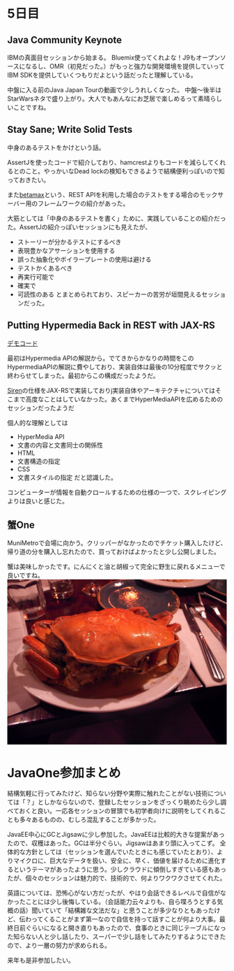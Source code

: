 # 5日目

## Java Community Keynote
IBMの真面目セッションから始まる。
Bluemix使ってくれよな！J9もオープンソースになるし、OMR（初見だった。）がもっと強力な開発環境を提供していってIBM SDKを提供していくつもりだよという話だったと理解している。

中盤に入る前のJava Japan Tourの動画で少しうれしくなった。
中盤～後半はStarWarsネタで盛り上がり。大人でもあんなにお芝居で楽しめるって素晴らしいことですね。

## Stay Sane; Write Solid Tests
中身のあるテストをかけという話。

AssertJを使ったコードで紹介しており、hamcrestよりもコードを減らしてくれるとのこと。やっかいなDead lockの検知もできるようで結構便利っぽいので知っておきたい。

また[betamax](https://github.com/betamaxteam/betamax)という、REST APIを利用した場合のテストをする場合のモックサーバー用のフレームワークの紹介があった。

大筋としては「中身のあるテストを書く」ために、実践していることの紹介だった。AssertJの紹介っぽいセッションにも見えたが、
- ストーリーが分かるテストにするべき
- 表現豊かなアサーションを使用する
- 誤った抽象化やボイラープレートの使用は避ける
- テストかくあるべき
 - 再実行可能で
 - 確実で
 - 可読性のある
とまとめられており、スピーカーの苦労が垣間見えるセッションだった。

## Putting Hypermedia Back in REST with JAX-RS
[デモコード](http://github.com/sdaschner/jaxrs-hypermedia)

最初はHypermedia APIの解説から。でてきからかなりの時間をこのHypermediaAPIの解説に費やしており、実装自体は最後の10分程度でサクッと終わらせてしまった。最初からこの構成だったようだ。

[Siren](http://github.com/kevinswiber/siren)の仕様をJAX-RSで実装しておりj実装自体やアーキテクチャについてはそこまで高度なことはしていなかった。あくまでHyperMediaAPIを広めるためのセッションだったようだ

個人的な理解としては
- HyperMedia API
 - 文書の内容と文書同士の関係性
- HTML
 - 文書構造の指定
- CSS
 - 文書スタイルの指定
だと認識した。

コンピューターが情報を自動クロールするための仕様の一つで、スクレイピングよりは良いと感じた。

## 蟹One
MuniMetroで会場に向かう。クリッパーがなかったのでチケット購入したけど、帰り道の分を購入し忘れたので、買っておけばよかったと少し公開しました。

蟹は美味しかったです。にんにくと油と胡椒って完全に野生に戻れるメニューで良いですね。
![kani1](img/5_kani1.jpg)


# JavaOne参加まとめ

結構気軽に行ってみたけど、知らない分野や実際に触れたことがない技術については「？」としかならないので、登録したセッションをざっくり眺めたら少し調べておくと良い。一応各セッションの冒頭でも初学者向けに説明をしてくれることも多々あるものの、むしろ混乱することが多かった。

JavaEE中心にGCとJigsawに少し参加した。JavaEEは比較的大きな提案があったので、収穫はあった。GCは半分ぐらい。Jigsawはあまり頭に入ってこず。
全体的な方針としては（セッションを選んでいたときにも感じていたとおり）、よりマイクロに、巨大なデータを扱い、安全に、早く、価値を届けるために進化するというテーマがあったように思う。少しクラウドに傾倒しすぎている感もあったが、個々のセッションは魅力的で、技術的で、何よりワクワクさせてくれた。

英語については、恐怖心がない方だったが、やはり会話できるレベルで自信がなかったことには少し後悔している。（会話能力云々よりも、自ら喋ろうとする気概の話）聞いていて「結構雑な文法だな」と思うことが多少なりともあったけど、伝わってくることがまず第一なので自信を持って話すことが何より大事。最終日前ぐらいになると開き直りもあったので、食事のときに同じテーブルになった知らない人と少し話したり、スーパーで少し話をしてみたりするようにできたので、より一層の努力が求められる。

来年も是非参加したい。
